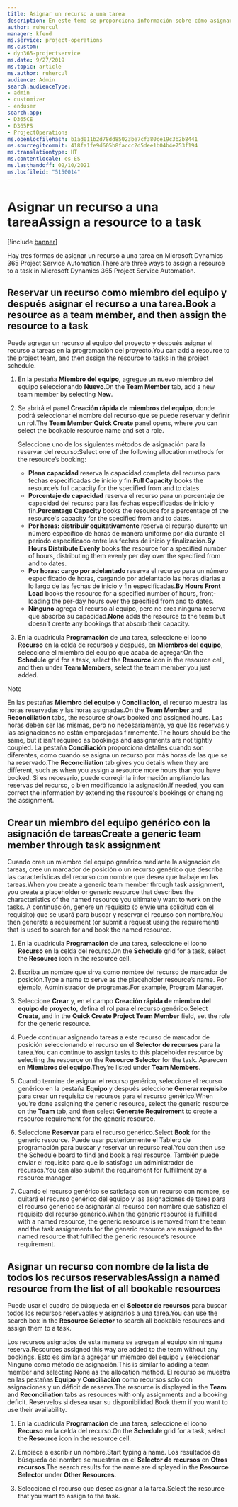 ```yaml
---
title: Asignar un recurso a una tarea
description: En este tema se proporciona información sobre cómo asignar recursos a tareas.
author: ruhercul
manager: kfend
ms.service: project-operations
ms.custom:
- dyn365-projectservice
ms.date: 9/27/2019
ms.topic: article
ms.author: ruhercul
audience: Admin
search.audienceType:
- admin
- customizer
- enduser
search.app:
- D365CE
- D365PS
- ProjectOperations
ms.openlocfilehash: b1ad011b2d78dd85023be7cf380ce19c3b2b8441
ms.sourcegitcommit: 418fa1fe9d605b8faccc2d5dee1b04b4e753f194
ms.translationtype: HT
ms.contentlocale: es-ES
ms.lasthandoff: 02/10/2021
ms.locfileid: "5150014"
---
```

# <a name="assign-a-resource-to-a-task"></a><span data-ttu-id="82783-103">Asignar un recurso a una tarea</span><span class="sxs-lookup"><span data-stu-id="82783-103">Assign a resource to a task</span></span>

[!include [banner](../includes/psa-now-project-operations.md)]

<span data-ttu-id="82783-104">Hay tres formas de asignar un recurso a una tarea en Microsoft Dynamics 365 Project Service Automation.</span><span class="sxs-lookup"><span data-stu-id="82783-104">There are three ways to assign a resource to a task in Microsoft Dynamics 365 Project Service Automation.</span></span>

## <a name="book-a-resource-as-a-team-member-and-then-assign-the-resource-to-a-task"></a><span data-ttu-id="82783-105">Reservar un recurso como miembro del equipo y después asignar el recurso a una tarea.</span><span class="sxs-lookup"><span data-stu-id="82783-105">Book a resource as a team member, and then assign the resource to a task</span></span>

<span data-ttu-id="82783-106">Puede agregar un recurso al equipo del proyecto y después asignar el recurso a tareas en la programación del proyecto.</span><span class="sxs-lookup"><span data-stu-id="82783-106">You can add a resource to the project team, and then assign the resource to tasks in the project schedule.</span></span>

1. <span data-ttu-id="82783-107">En la pestaña **Miembro del equipo**, agregue un nuevo miembro del equipo seleccionando **Nuevo**.</span><span class="sxs-lookup"><span data-stu-id="82783-107">On the **Team Member** tab, add a new team member by selecting **New**.</span></span> 

2. <span data-ttu-id="82783-108">Se abrirá el panel **Creación rápida de miembros del equipo**, donde podrá seleccionar el nombre del recurso que se puede reservar y definir un rol.</span><span class="sxs-lookup"><span data-stu-id="82783-108">The **Team Member Quick Create** panel opens, where you can select the bookable resource name and set a role.</span></span> 

    <span data-ttu-id="82783-109">Seleccione uno de los siguientes métodos de asignación para la reservar del recurso:</span><span class="sxs-lookup"><span data-stu-id="82783-109">Select one of the following allocation methods for the resource’s booking:</span></span>

    - <span data-ttu-id="82783-110">**Plena capacidad** reserva la capacidad completa del recurso para fechas especificadas de inicio y fin.</span><span class="sxs-lookup"><span data-stu-id="82783-110">**Full Capacity** books the resource’s full capacity for the specified from and to dates.</span></span>
    - <span data-ttu-id="82783-111">**Porcentaje de capacidad** reserva el recurso para un porcentaje de capacidad del recurso para las fechas especificadas de inicio y fin.</span><span class="sxs-lookup"><span data-stu-id="82783-111">**Percentage Capacity** books the resource for a percentage of the resource's capacity for the specified from and to dates.</span></span>
    - <span data-ttu-id="82783-112">**Por horas: distribuir equitativamente** reserva el recurso durante un número específico de horas de manera uniforme por día durante el periodo especificado entre las fechas de inicio y finalización.</span><span class="sxs-lookup"><span data-stu-id="82783-112">**By Hours Distribute Evenly** books the resource for a specified number of hours, distributing them evenly per day over the specified from and to dates.</span></span>
    - <span data-ttu-id="82783-113">**Por horas: cargo por adelantado** reserva el recurso para un número especificado de horas, cargando por adelantado las horas diarias a lo largo de las fechas de inicio y fin especificadas.</span><span class="sxs-lookup"><span data-stu-id="82783-113">**By Hours Front Load** books the resource for a specified number of hours, front-loading the per-day hours over the specified from and to dates.</span></span>
    - <span data-ttu-id="82783-114">**Ninguno** agrega el recurso al equipo, pero no crea ninguna reserva que absorba su capacidad.</span><span class="sxs-lookup"><span data-stu-id="82783-114">**None** adds the resource to the team but doesn’t create any bookings that absorb their capacity.</span></span>

3. <span data-ttu-id="82783-115">En la cuadrícula **Programación** de una tarea, seleccione el icono **Recurso** en la celda de recursos y después, en **Miembros del equipo**, seleccione el miembro del equipo que acaba de agregar.</span><span class="sxs-lookup"><span data-stu-id="82783-115">On the **Schedule** grid for a task, select the **Resource** icon in the resource cell, and then under **Team Members**, select the team member you just added.</span></span> 

> [!NOTE]
> <span data-ttu-id="82783-116">En las pestañas **Miembro del equipo** y **Conciliación**, el recurso muestra las horas reservadas y las horas asignadas.</span><span class="sxs-lookup"><span data-stu-id="82783-116">On the **Team Member** and **Reconciliation** tabs, the resource shows booked and assigned hours.</span></span> <span data-ttu-id="82783-117">Las horas deben ser las mismas, pero no necesariamente, ya que las reservas y las asignaciones no están emparejadas firmemente.</span><span class="sxs-lookup"><span data-stu-id="82783-117">The hours should be the same, but it isn't required as bookings and assignments are not tightly coupled.</span></span> <span data-ttu-id="82783-118">La pestaña **Conciliación** proporciona detalles cuando son diferentes, como cuando se asigna un recurso por más horas de las que se ha reservado.</span><span class="sxs-lookup"><span data-stu-id="82783-118">The **Reconciliation** tab gives you details when they are different, such as when you assign a resource more hours than you have booked.</span></span> <span data-ttu-id="82783-119">Si es necesario, puede corregir la información ampliando las reservas del recurso, o bien modificando la asignación.</span><span class="sxs-lookup"><span data-stu-id="82783-119">If needed, you can correct the information by extending the resource's bookings or changing the assignment.</span></span>

## <a name="create-a-generic-team-member-through-task-assignment"></a><span data-ttu-id="82783-120">Crear un miembro del equipo genérico con la asignación de tareas</span><span class="sxs-lookup"><span data-stu-id="82783-120">Create a generic team member through task assignment</span></span>

<span data-ttu-id="82783-121">Cuando cree un miembro del equipo genérico mediante la asignación de tareas, cree un marcador de posición o un recurso genérico que describa las características del recurso con nombre que desea que trabaje en las tareas.</span><span class="sxs-lookup"><span data-stu-id="82783-121">When you create a generic team member through task assignment, you create a placeholder or generic resource that describes the characteristics of the named resource you ultimately want to work on the tasks.</span></span> <span data-ttu-id="82783-122">A continuación, genere un requisito (o envíe una solicitud con el requisito) que se usará para buscar y reservar el recurso con nombre.</span><span class="sxs-lookup"><span data-stu-id="82783-122">You then generate a requirement (or submit a request using the requirement) that is used to search for and book the named resource.</span></span>

1. <span data-ttu-id="82783-123">En la cuadrícula **Programación** de una tarea, seleccione el icono **Recurso** en la celda del recurso.</span><span class="sxs-lookup"><span data-stu-id="82783-123">On the **Schedule** grid for a task, select the **Resource** icon in the resource cell.</span></span>

2. <span data-ttu-id="82783-124">Escriba un nombre que sirva como nombre del recurso de marcador de posición.</span><span class="sxs-lookup"><span data-stu-id="82783-124">Type a name to serve as the placeholder resource’s name.</span></span> <span data-ttu-id="82783-125">Por ejemplo, Administrador de programas.</span><span class="sxs-lookup"><span data-stu-id="82783-125">For example, Program Manager.</span></span>

3. <span data-ttu-id="82783-126">Seleccione **Crear** y, en el campo **Creación rápida de miembro del equipo de proyecto**, defina el rol para el recurso genérico.</span><span class="sxs-lookup"><span data-stu-id="82783-126">Select **Create**, and in the **Quick Create Project Team Member** field, set the role for the generic resource.</span></span>

4. <span data-ttu-id="82783-127">Puede continuar asignando tareas a este recurso de marcador de posición seleccionando el recurso en el **Selector de recursos** para la tarea.</span><span class="sxs-lookup"><span data-stu-id="82783-127">You can continue to assign tasks to this placeholder resource by selecting the resource on the **Resource Selector** for the task.</span></span> <span data-ttu-id="82783-128">Aparecen en **Miembros del equipo**.</span><span class="sxs-lookup"><span data-stu-id="82783-128">They’re listed under **Team Members**.</span></span>

5. <span data-ttu-id="82783-129">Cuando termine de asignar el recurso genérico, seleccione el recurso genérico en la pestaña **Equipo** y después seleccione **Generar requisito** para crear un requisito de recursos para el recurso genérico.</span><span class="sxs-lookup"><span data-stu-id="82783-129">When you’re done assigning the generic resource, select the generic resource on the **Team** tab, and then select **Generate Requirement** to create a resource requirement for the generic resource.</span></span>

6. <span data-ttu-id="82783-130">Seleccione **Reservar** para el recurso genérico.</span><span class="sxs-lookup"><span data-stu-id="82783-130">Select **Book** for the generic resource.</span></span> <span data-ttu-id="82783-131">Puede usar posteriormente el Tablero de programación para buscar y reservar un recurso real.</span><span class="sxs-lookup"><span data-stu-id="82783-131">You can then use the Schedule board to find and book a real resource.</span></span> <span data-ttu-id="82783-132">También puede enviar el requisito para que lo satisfaga un administrador de recursos.</span><span class="sxs-lookup"><span data-stu-id="82783-132">You can also submit the requirement for fulfillment by a resource manager.</span></span>

7. <span data-ttu-id="82783-133">Cuando el recurso genérico se satisfaga con un recurso con nombre, se quitará el recurso genérico del equipo y las asignaciones de tarea para el recurso genérico se asignarán al recurso con nombre que satisfizo el requisito del recurso genérico.</span><span class="sxs-lookup"><span data-stu-id="82783-133">When the generic resource is fulfilled with a named resource, the generic resource is removed from the team and the task assignments for the generic resource are assigned to the named resource that fulfilled the generic resource’s resource requirement.</span></span>

## <a name="assign-a-named-resource-from-the-list-of-all-bookable-resources"></a><span data-ttu-id="82783-134">Asignar un recurso con nombre de la lista de todos los recursos reservables</span><span class="sxs-lookup"><span data-stu-id="82783-134">Assign a named resource from the list of all bookable resources</span></span>

<span data-ttu-id="82783-135">Puede usar el cuadro de búsqueda en el **Selector de recursos** para buscar todos los recursos reservables y asignarlos a una tarea.</span><span class="sxs-lookup"><span data-stu-id="82783-135">You can use the search box in the **Resource Selector** to search all bookable resources and assign them to a task.</span></span>

<span data-ttu-id="82783-136">Los recursos asignados de esta manera se agregan al equipo sin ninguna reserva.</span><span class="sxs-lookup"><span data-stu-id="82783-136">Resources assigned this way are added to the team without any bookings.</span></span> <span data-ttu-id="82783-137">Esto es similar a agregar un miembro del equipo y seleccionar Ninguno como método de asignación.</span><span class="sxs-lookup"><span data-stu-id="82783-137">This is similar to adding a team member and selecting None as the allocation method.</span></span> <span data-ttu-id="82783-138">El recurso se muestra en las pestañas **Equipo** y **Conciliación** como recursos solo con asignaciones y un déficit de reserva.</span><span class="sxs-lookup"><span data-stu-id="82783-138">The resource is displayed in the **Team** and **Reconciliation** tabs as resources with only assignments and a booking deficit.</span></span> <span data-ttu-id="82783-139">Resérvelos si desea usar su disponibilidad.</span><span class="sxs-lookup"><span data-stu-id="82783-139">Book them if you want to use their availability.</span></span>

1. <span data-ttu-id="82783-140">En la cuadrícula **Programación** de una tarea, seleccione el icono **Recurso** en la celda del recurso.</span><span class="sxs-lookup"><span data-stu-id="82783-140">On the **Schedule** grid for a task, select the **Resource** icon in the resource cell.</span></span>

2. <span data-ttu-id="82783-141">Empiece a escribir un nombre.</span><span class="sxs-lookup"><span data-stu-id="82783-141">Start typing a name.</span></span> <span data-ttu-id="82783-142">Los resultados de búsqueda del nombre se muestran en el **Selector de recursos** en **Otros recursos**.</span><span class="sxs-lookup"><span data-stu-id="82783-142">The search results for the name are displayed in the **Resource Selector** under **Other Resources**.</span></span>

3. <span data-ttu-id="82783-143">Seleccione el recurso que desee asignar a la tarea.</span><span class="sxs-lookup"><span data-stu-id="82783-143">Select the resource that you want to assign to the task.</span></span>

